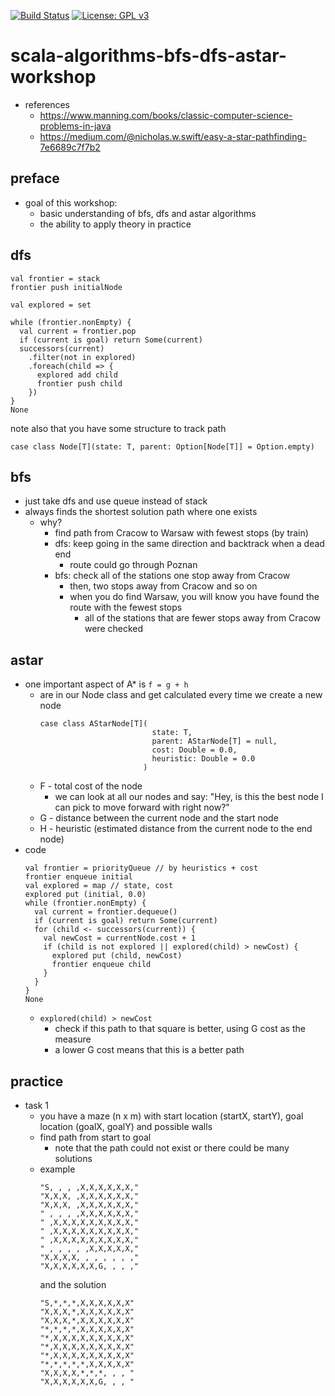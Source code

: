 [![Build Status](https://travis-ci.com/mtumilowicz/scala-algorithms-bfs-dfs-astar-workshop.svg?branch=master)](https://travis-ci.com/mtumilowicz/scala-algorithms-bfs-dfs-astar-workshop)
[![License: GPL v3](https://img.shields.io/badge/License-GPLv3-blue.svg)](https://www.gnu.org/licenses/gpl-3.0)

# scala-algorithms-bfs-dfs-astar-workshop
* references
    * https://www.manning.com/books/classic-computer-science-problems-in-java
    * https://medium.com/@nicholas.w.swift/easy-a-star-pathfinding-7e6689c7f7b2

## preface
* goal of this workshop:
    * basic understanding of bfs, dfs and astar algorithms
    * the ability to apply theory in practice

## dfs
```
val frontier = stack
frontier push initialNode

val explored = set

while (frontier.nonEmpty) {
  val current = frontier.pop
  if (current is goal) return Some(current)
  successors(current)
    .filter(not in explored)
    .foreach(child => {
      explored add child
      frontier push child
    })
}
None
```
note also that you have some structure to track path
```
case class Node[T](state: T, parent: Option[Node[T]] = Option.empty)
```

## bfs
* just take dfs and use queue instead of stack
* always finds the shortest solution path where one exists
    * why?
        * find path from Cracow to Warsaw with fewest stops (by train)
        * dfs: keep going in the same direction and backtrack when a dead end
            * route could go through Poznan
        * bfs: check all of the stations one stop away from Cracow
            * then, two stops away from Cracow and so on
            * when you do find Warsaw, you will know you have found the route with the fewest stops
                * all of the stations that are fewer stops away from Cracow were checked

## astar
* one important aspect of A* is `f = g + h`
    * are in our Node class and get calculated every time we create a new node
        ```
        case class AStarNode[T](
                                 state: T,
                                 parent: AStarNode[T] = null,
                                 cost: Double = 0.0,
                                 heuristic: Double = 0.0
                               )
        ```
    * F - total cost of the node
        * we can look at all our nodes and say: "Hey, is this the best node I can pick to move
        forward with right now?"
    * G - distance between the current node and the start node
    * H - heuristic (estimated distance from the current node to the end node)
* code
    ```
    val frontier = priorityQueue // by heuristics + cost
    frontier enqueue initial
    val explored = map // state, cost
    explored put (initial, 0.0)
    while (frontier.nonEmpty) {
      val current = frontier.dequeue()
      if (current is goal) return Some(current)
      for (child <- successors(current)) {
        val newCost = currentNode.cost + 1
        if (child is not explored || explored(child) > newCost) {
          explored put (child, newCost)
          frontier enqueue child
        }
      }
    }
    None
    ```
    * `explored(child) > newCost`
        * check if this path to that square is better, using G cost as the measure
        * a lower G cost means that this is a better path

## practice
* task 1
    * you have a maze (n x m) with start location (startX, startY), goal location (goalX, goalY) and
    possible walls
    * find path from start to goal
        * note that the path could not exist or there could be many solutions
    * example
        ```
        "S, , , ,X,X,X,X,X,X,"
        "X,X,X, ,X,X,X,X,X,X,"
        "X,X,X, ,X,X,X,X,X,X,"
        " , , , ,X,X,X,X,X,X,"
        " ,X,X,X,X,X,X,X,X,X,"
        " ,X,X,X,X,X,X,X,X,X,"
        " ,X,X,X,X,X,X,X,X,X,"
        " , , , , ,X,X,X,X,X,"
        "X,X,X,X, , , , , , ,"
        "X,X,X,X,X,X,G, , , ,"
        ```
        and the solution
        ```
        "S,*,*,*,X,X,X,X,X,X"
        "X,X,X,*,X,X,X,X,X,X"
        "X,X,X,*,X,X,X,X,X,X"
        "*,*,*,*,X,X,X,X,X,X"
        "*,X,X,X,X,X,X,X,X,X"
        "*,X,X,X,X,X,X,X,X,X"
        "*,X,X,X,X,X,X,X,X,X"
        "*,*,*,*,*,X,X,X,X,X"
        "X,X,X,X,*,*,*, , , "
        "X,X,X,X,X,X,G, , , "
        ```